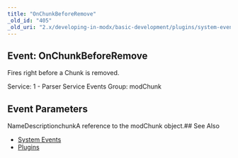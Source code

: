 ```yaml
---
title: "OnChunkBeforeRemove"
_old_id: "405"
_old_uri: "2.x/developing-in-modx/basic-development/plugins/system-events/onchunkbeforeremove"
---
```


## Event: OnChunkBeforeRemove

Fires right before a Chunk is removed.

Service: 1 - Parser Service Events 
Group: modChunk

## Event Parameters

NameDescriptionchunkA reference to the modChunk object.## See Also

- [System Events](developing-in-modx/basic-development/plugins/system-events "System Events")
- [Plugins](developing-in-modx/basic-development/plugins "Plugins")